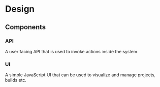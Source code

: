 # Design

## Components

### API

A user facing API that is used to invoke actions inside the system

### UI

A simple JavaScript UI that can be used to visualize and manage projects, builds etc.
